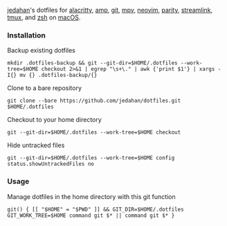 [jedahan](http://jonathan.is)'s dotfiles for [alacritty](https://github.com/jwilm/alacritty),
[amp](https://amp.rs),
[git](https://git-scm.com),
[mpv](https://mpv.io),
[neovim](https://neovim.io),
[parity](https://parity.io),
[streamlink](https://streamlink.github.io),
[tmux](https://tmux.github.io),
and [zsh](https://zsh.org) on [macOS](https://github.com/jedahan/oh-my-macOS).

### Installation

Backup existing dotfiles

    mkdir .dotfiles-backup && git --git-dir=$HOME/.dotfiles --work-tree=$HOME checkout 2>&1 | egrep "\s+\." | awk {'print $1'} | xargs -I{} mv {} .dotfiles-backup/{}

Clone to a bare repository

    git clone --bare https://github.com/jedahan/dotfiles.git $HOME/.dotfiles

Checkout to your home directory

    git --git-dir=$HOME/.dotfiles --work-tree=$HOME checkout

Hide untracked files

    git --git-dir=$HOME/.dotfiles --work-tree=$HOME config status.showUntrackedFiles no

### Usage

Manage dotfiles in the home directory with this git function

    git() { [[ "$HOME" = "$PWD" ]] && GIT_DIR=$HOME/.dotfiles GIT_WORK_TREE=$HOME command git $* || command git $* }
